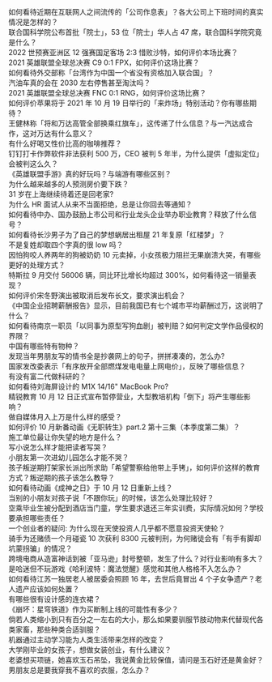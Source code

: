 如何看待近期在互联网人之间流传的「公司作息表」？各大公司上下班时间的真实情况是怎样的？  
联合国科学院公布首批「院士」，53 位「院士」华人占 47 席，联合国科学院究竟是什么？  
2022 世预赛亚洲区 12 强赛国足客场 2:3 惜败沙特，如何评价本场比赛？  
2021 英雄联盟全球总决赛 C9 0:1 FPX，如何评价这场比赛？  
如何看待外交部称「台湾作为中国一个省没有资格加入联合国」？  
汽油车真的会在 2030 左右停售甚至淘汰吗？  
2021 英雄联盟全球总决赛 FNC 0:1 RNG，如何评价这场比赛？  
如何评价苹果将于 2021 年 10 月 19 日举行的「来炸场」特别活动？你有哪些期待？  
王健林称「将和万达高管全部换乘红旗车」，这传递了什么信息？与一汽达成合作，这对万达有什么意义？  
有什么好喝又性价比高的咖啡推荐？  
钉钉打卡作弊软件非法获利 500 万，CEO 被判 5 年半，为什么提供「虚拟定位」会被判这么久？  
《英雄联盟手游》真的好玩吗？与端游有哪些区别？  
为什么越来越多的人预测房价要下跌？  
31 岁在上海继续待着还是回老家?  
为什么 HR 面试人从来不当面拒绝，总是让你回去等通知？  
如何看待中办、国办鼓励上市公司和行业龙头企业举办职业教育？释放了什么信号？  
如何看待长沙男子为了自己的梦想蜗居出租屋 21 年复原「红楼梦」？  
不是复姓却取四个字真的很 low 吗？  
因怕狗咬人养两年的狗被奶奶 10 元卖掉，小女孩极力阻拦无果崩溃大哭，有哪些更好的处理方式？  
特斯拉 9 月交付 56006 辆，同比环比增长均超过 300%，如何看待这一销量表现？  
如何评价宋冬野演出被取消后发布长文，要求演出机会？  
《中国企业招聘薪酬报告》显示，目前我国已有七个城市平均薪酬过万，这说明了什么？  
如何看待南京一职员「以同事为原型写狗血剧」被判赔？如何判定文学作品侵权的界限？  
中国有哪些特有物种？  
发现当年男朋友写的情书全是抄袭网上的句子，拼拼凑凑的，怎么办?  
国家发改委表示「有序放开全部燃煤发电电量上网电价」，反映了哪些信息？  
有没有富二代做科研的？  
如何看待刘海屏设计的 M1X 14/16" MacBook Pro?  
精锐教育 10 月 12 日正式宣布暂停营业，大型教培机构「倒下」将产生哪些影响？  
做自媒体月入上万是什么样的感受？  
如何评价 10 月新番动画《无职转生》part.2 第十三集（本季度第二集）？  
施工单位最让你失望的地方是什么？  
写小说怎么样才能把读者写哭？  
小朋友第一次进幼儿园怎么才能不哭？  
孩子叛逆期打架家长派出所求助「希望警察给他带上手铐」，如何评价这样的教育方式？叛逆期的孩子该怎么教导？  
如何看待动画《成神之日》于 10 月 12 日重新上线？  
当别的小朋友对孩子说「不跟你玩」的时候，该怎么处理比较好？  
空乘毕业生被分配到酒店当门童，学生要求退还三年实训费，实际情况如何？学校要承担哪些责任？  
一个创业者的疑问: 为什么现在天使投资人几乎都不愿意投资天使轮？  
骑手为还赌债一个月碰瓷 10 次获利 8300 元被判刑，为何赌徒会有「有手有脚却坑蒙拐骗」的情况？  
跨境电商从造富神话到被「亚马逊」封号整顿，发生了什么？对行业影响有多大？  
是哈迷但不玩游戏《哈利波特：魔法觉醒》感觉和其他人格格不入怎么办？  
如何看待江苏一独居老人被居委会照顾 16 年，去世后竟冒出 4 个子女争遗产？老人遗产应该如何处置？  
有哪些很有设计感的连衣裙？  
《崩坏：星穹铁道》作为买断制上线的可能性有多少？  
倘若人类缩小到只有百分之一左右的大小，那么如果要驯服节肢动物来代替现代各类家畜，那些种类合适驯服？  
机器通过主动学习能为人类生活带来怎样的改变？  
大学刚毕业的女孩子，想做女装创业，有什么建议？  
老婆想买项链，她喜欢玉石吊坠，我说黄金比较保值，请问是玉石好还是黄金好？  
男朋友总是要我穿我不喜欢的衣服，怎么办？  
